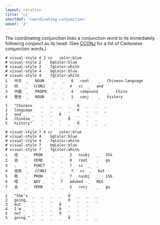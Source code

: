 ```yaml
---
layout: relation
title: 'cc'
shortdef: 'coordinating conjunction'
udver: '2'
---
```


The coordinating conjunction links a conjunction word to its immediately following conjunct as its head. (See [CCONJ]() for a  list of Cantonese conjunction words.)

~~~ conllu
# visual-style 4 2 cc	color:blue
# visual-style 2	bgColor:blue
# visual-style 2	fgColor:white
# visual-style 4	bgColor:blue
# visual-style 4	fgColor:white
1	中文	_	NOUN	_	_	0	root	_	Chinese-language
2	同	_	CCONJ	_	_	4	cc	_	and
3	中國	_	PROPN	_	_	4	compound	_	China
4	歷史	_	NOUN	_	_	1	conj	_	history

1	"Chinese	_	_	_	_	0	_	_	_
2	language	_	_	_	_	0	_	_	_
3	and	_	_	_	_	0	_	_	_
4	Chinese	_	_	_	_	0	_	_	_
5	history"	_	_	_	_	0	_	_	_

~~~

~~~ conllu
# visual-style 7 4 cc	color:blue
# visual-style 4	bgColor:blue
# visual-style 4	fgColor:white
# visual-style 7	bgColor:blue
# visual-style 7	fgColor:white
1	佢	_	PRON	_	_	2	nsubj	_	3SG
2	去	_	VERB	_	_	0	root	_	go
3	，	_	PUNCT	_	_	7	cc	_	_
4	但係	_	CCONJ	_	_	7	cc	_	but
5	我	_	PRON	_	_	7	nsubj	_	1SG
6	唔	_	ADV	_	_	7	advmod	_	NEG
7	去	_	VERB	_	_	2	conj	_	go

1	"She's	_	_	_	_	0	_	_	_
2	going,	_	_	_	_	0	_	_	_
3	but	_	_	_	_	0	_	_	_
4	I'm	_	_	_	_	0	_	_	_
5	not	_	_	_	_	0	_	_	_
5	going."	_	_	_	_	0	_	_	_

~~~
